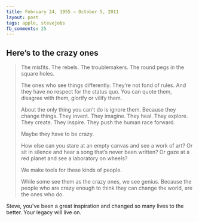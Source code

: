 ```yaml
---
title: February 24, 1955 – October 5, 2011
layout: post
tags: apple, stevejobs
fb_comments: 25
---
```


## Here’s to the crazy ones

> The misfits. The rebels. The troublemakers. The round pegs in the square holes.
> 
> The ones who see things differently. They’re not fond of rules. And they have no respect for the status quo. You can quote them, disagree with them, glorify or vilify them.
> 
> About the only thing you can’t do is ignore them. Because they change things. They invent. They imagine. They heal. They explore. They create. They inspire. They push the human race forward.
> 
> Maybe they have to be crazy.
> 
> How else can you stare at an empty canvas and see a work of art? Or sit in silence and hear a song that’s never been written? Or gaze at a red planet and see a laboratory on wheels?
> 
> We make tools for these kinds of people.
> 
> While some see them as the crazy ones, we see genius. Because the people who are crazy enough to think they can change the world, are the ones who do.

Steve, you've been a great inspiration and changed so many lives to the better. Your legacy will live on.
